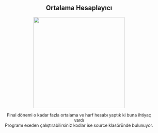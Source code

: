 <div align="center">
<h2>Ortalama Hesaplayıcı</></h2>
</div>

<div align="center" width="50">

<img src="https://media4.giphy.com/media/yFHkrrbfITemc/giphy.gif" width="300"/>

</div>

<div align="center">

Final dönemi o kadar fazla ortalama ve harf hesabı yaptık ki buna ihtiyaç vardı <br>
 Programı exeden çalıştırabilirsiniz kodlar ise source klasöründe bulunuyor.
